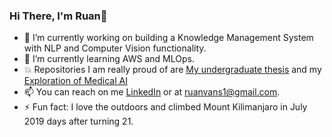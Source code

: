 ### Hi There, I'm Ruan👋

- 🔭 I’m currently working on building a Knowledge Management System with NLP and Computer Vision functionality. 
- 🌱 I’m currently learning AWS and MLOps. 
- 💥 Repositories I am really proud of are [My undergraduate thesis](https://github.com/Ruanvans/GAN-time-series-implementation) and my [Exploration of Medical AI](https://github.com/Ruanvans/ECG-classification-using-deep-learning)
- 📫 You can reach on me [LinkedIn](https://www.linkedin.com/in/ruan-van-schalkwyk-800a65150) or at ruanvans1@gmail.com. 
- ⚡ Fun fact: I love the outdoors and climbed Mount Kilimanjaro in July 2019 days after turning 21. 


<!--
**Ruanvans/Ruanvans** is a ✨ _special_ ✨ repository because its `README.md` (this file) appears on your GitHub profile.

Here are some ideas to get you started:

🔭 I’m currently working on ...
- 🌱 I’m currently learning ...
- 👯 I’m looking to collaborate on ...
- 🤔 I’m looking for help with ...
- 💬 Ask me about ...
- 📫 How to reach me: ...
- 😄 Pronouns: ...
- ⚡ Fun fact: ...
-->
